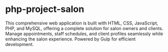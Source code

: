 # php-project-salon
This comprehensive web application is built with HTML, CSS, JavaScript, PHP, and MySQL, offering a complete solution for salon owners and clients. Manage appointments, staff schedules, and client profiles seamlessly while enhancing the salon experience. Powered by Gulp for efficient development. 
